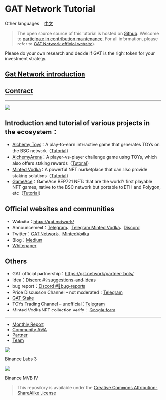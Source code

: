 # GAT Network **Tutorial**

Other languages： [中文](README_CN.md)

> The open source source of this tutorial is hosted on [Github](https://github.com/GAT-Network/Tutorial). Welcome to [participate in contribution maintenance](doc/contribute.md).
> For all information, please refer to [GAT Network official website](https://gat.network/)).

Please do your own research and decide if GAT is the right token for your investment strategy.

## [Gat Network introduction](doc/gat-network.md)

## [Contract](doc/contract.md)

---

![](https://gat.network/wp-content/uploads/2022/01/gat-ecosystem-800x750.png)

## Introduction and tutorial of various projects in the ecosystem：

* [Alchemy Toys](doc/alchemytoys.md)：A play-to-earn interactive game that generates TOYs on the BSC
  network（[Tutorial](doc/alchemytoys-tutorial.md)）
* [AlchemyArena](doc/alchemyarena.md)：A player-vs-player challenge game using TOYs, which also
  offers staking rewards（[Tutorial](doc/alchemyarena-tutorial.md)）
* [Minted Vodka](doc/mintedvodka.md)：A powerful NFT marketplace that can also provide staking
  solutions（[Tutorial](doc/mintedvodka-tutorial.md)）
* [GameAce](doc/gameace.md)：GameAce BEP721 NFTs that are the world’s first playable NFT games,
  native to the BSC network but portable to ETH and Polygon, etc（[Tutorial](doc/gameace-tutorial.md)）

## Official websites and communities

* Website：https://gat.network/
* Announcement：[Telegram](https://t.me/gat_news)、[Telegram Minted Vodka](https://t.me/mintedvodka)、[Discord](https://discord.gg/7uXjSZpNZH)
* Twitter：[GAT Network](https://twitter.com/gat_network)、[MintedVodka](https://twitter.com/MintedVodka)
* Blog：[Medium](https://medium.com/gat-network)
* [Whitepaper](https://gat.network/wp-content/uploads/2021/11/litepaper.pdf)

## Others

* GAT official partnership：https://gat.network/partner-tools/
* Idea：[Discord #💡suggestions-and-ideas](https://discord.gg/7uXjSZpNZH)
* bug report：[Discord #🐛bug-reports](https://discord.gg/dyjRyrbnar)
* Price Discussion Channel – not moderated：[Telegram](https://t.me/GATprice)
* [GAT Stake](doc/stake.md)
* TOYs Trading Channel – unofficial：[Telegram](https://t.me/alchemynfttoysoffering)
* Minted Vodka NFT collection verify： [Google form](https://forms.gle/YynkG1YyUhmVFDCL7)

---

* [Monthly Report](doc/month-report.md)
* [Community AMA](doc/community-hours.md)
* [Partner](doc/partner.md)
* [Team](doc/team.md)

[![](https://gat.network/wp-content/uploads/2022/01/binance-incubation-1.jpeg)](https://www.binance.com/en/blog/ecosystem/binance-labs-launches-season-3-of-incubation-program-421499824684903042)

Binance Labs 3

[![](https://gat.network/wp-content/uploads/2022/03/gatmvb_IV-1.png)](https://www.bnbchain.world/en/blog/mvb-iv-metafi-smarter-defi-for-the-web3-universe/)

Binance MVB IV

> This repository is available under the [Creative Commons Attribution-ShareAlike License](https://creativecommons.org/licenses/by-sa/3.0/)
